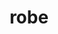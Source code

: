 ---
category: 4-letters
denotation: null
name: robe
reference_link: https://www.etymonline.com/word/robe
root_language: null
root_name: null
title: robe
type: free
word_sums:
- respelling: robe
  sum: 'Robe + '
---